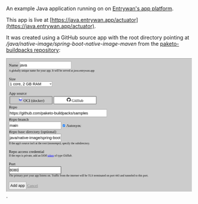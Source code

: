 An example Java application running on on [Entrywan's app platform](https://www.entrywan.com/docs#apps).

This app is live at [https://java.entrywan.app/actuator](https://java.entrywan.app/actuator).

It was created using a GitHub source app with the root directory
pointing at _/java/native-image/spring-boot-native-image-maven_ from the
[paketo-buildpacks repository](https://github.com/paketo-buildpacks/samples/tree/main/java/native-image/spring-boot-native-image-maven):

![Create a java application from a repository](/java-paketo-spring-boot/app-java.png).